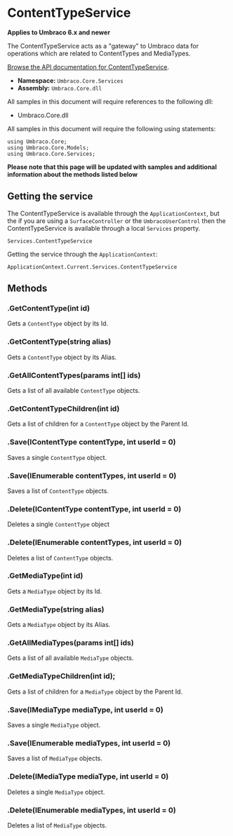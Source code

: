 # ContentTypeService

**Applies to Umbraco 6.x and newer**

The ContentTypeService acts as a "gateway" to Umbraco data for operations which are related to ContentTypes and MediaTypes.

[Browse the API documentation for ContentTypeService](https://our.umbraco.org/apidocs/csharp/api/Umbraco.Core.Services.ContentTypeService.html).

 * **Namespace:** `Umbraco.Core.Services` 
 * **Assembly:** `Umbraco.Core.dll`

All samples in this document will require references to the following dll:

* Umbraco.Core.dll

All samples in this document will require the following using statements:
	
	using Umbraco.Core;
	using Umbraco.Core.Models;
	using Umbraco.Core.Services;

**Please note that this page will be updated with samples and additional information about the methods listed below**

## Getting the service
The ContentTypeService is available through the `ApplicationContext`, but the if you are using a `SurfaceController` or the `UmbracoUserControl` then the ContentTypeService is available through a local `Services` property.

	Services.ContentTypeService

Getting the service through the `ApplicationContext`:

	ApplicationContext.Current.Services.ContentTypeService

## Methods

### .GetContentType(int id)
Gets a `ContentType` object by its Id.

### .GetContentType(string alias)
Gets a `ContentType` object by its Alias.

### .GetAllContentTypes(params int[] ids)
Gets a list of all available `ContentType` objects.

### .GetContentTypeChildren(int id)
Gets a list of children for a `ContentType` object by the Parent Id.

### .Save(IContentType contentType, int userId = 0)
Saves a single `ContentType` object.

### .Save(IEnumerable<IContentType> contentTypes, int userId = 0)
Saves a list of `ContentType` objects.

### .Delete(IContentType contentType, int userId = 0)
Deletes a single `ContentType` object

### .Delete(IEnumerable<IContentType> contentTypes, int userId = 0)
Deletes a list of `ContentType` objects.

### .GetMediaType(int id)
Gets a `MediaType` object by its Id.

### .GetMediaType(string alias)
Gets a `MediaType` object by its Alias.

### .GetAllMediaTypes(params int[] ids)
Gets a list of all available `MediaType` objects.

### .GetMediaTypeChildren(int id);
Gets a list of children for a `MediaType` object by the Parent Id.

### .Save(IMediaType mediaType, int userId = 0)
Saves a single `MediaType` object.

### .Save(IEnumerable<IMediaType> mediaTypes, int userId = 0)
Saves a list of `MediaType` objects.

### .Delete(IMediaType mediaType, int userId = 0)
Deletes a single `MediaType` object.

### .Delete(IEnumerable<IMediaType> mediaTypes, int userId = 0)
Deletes a list of `MediaType` objects.